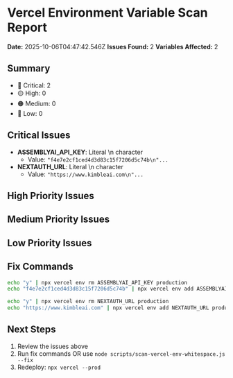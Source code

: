 # Vercel Environment Variable Scan Report
**Date:** 2025-10-06T04:47:42.546Z
**Issues Found:** 2
**Variables Affected:** 2

## Summary

- 🔴 Critical: 2
- 🟡 High: 0
- 🟠 Medium: 0
- 🔵 Low: 0

## Critical Issues

- **ASSEMBLYAI_API_KEY**: Literal \n character
  - Value: `"f4e7e2cf1ced4d3d83c15f7206d5c74b\n"...`
- **NEXTAUTH_URL**: Literal \n character
  - Value: `"https://www.kimbleai.com\n"...`

## High Priority Issues



## Medium Priority Issues



## Low Priority Issues



## Fix Commands

```bash
echo "y" | npx vercel env rm ASSEMBLYAI_API_KEY production
echo "f4e7e2cf1ced4d3d83c15f7206d5c74b" | npx vercel env add ASSEMBLYAI_API_KEY production

echo "y" | npx vercel env rm NEXTAUTH_URL production
echo "https://www.kimbleai.com" | npx vercel env add NEXTAUTH_URL production
```

## Next Steps

1. Review the issues above
2. Run fix commands OR use `node scripts/scan-vercel-env-whitespace.js --fix`
3. Redeploy: `npx vercel --prod`
